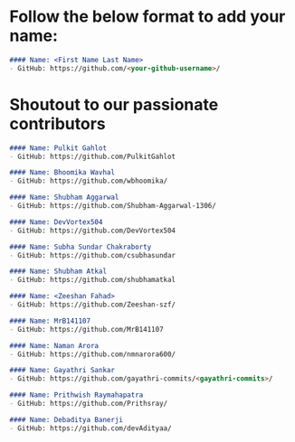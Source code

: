 # Follow the below format to add your name:

<!---copy from line 4 till line 7--->
```markdown
#### Name: <First Name Last Name>
- GitHub: https://github.com/<your-github-username>/
```

# Shoutout to our passionate contributors

```markdown
#### Name: Pulkit Gahlot
- GitHub: https://github.com/PulkitGahlot
```

```markdown
#### Name: Bhoomika Wavhal
- GitHub: https://github.com/wbhoomika/
```

```markdown
#### Name: Shubham Aggarwal
- GitHub: https://github.com/Shubham-Aggarwal-1306/
```

```markdown
#### Name: DevVortex504
- GitHub: https://github.com/DevVortex504
```

```markdown
#### Name: Subha Sundar Chakraborty
- GitHub: https://github.com/csubhasundar
```

```markdown
#### Name: Shubham Atkal
- GitHub: https://github.com/shubhamatkal
```

```markdown
#### Name: <Zeeshan Fahad>
- GitHub: https://github.com/Zeeshan-szf/
```

```markdown
#### Name: MrB141107
- GitHub: https://github.com/MrB141107
```

```markdown
#### Name: Naman Arora
- GitHub: https://github.com/nmnarora600/
```

```markdown
#### Name: Gayathri Sankar
- GitHub: https://github.com/gayathri-commits/<gayathri-commits>/
```

```markdown
#### Name: Prithwish Raymahapatra
- GitHub: https://github.com/Prithsray/
```
```markdown
#### Name: Debaditya Banerji
- GitHub: https://github.com/devAdityaa/
```
